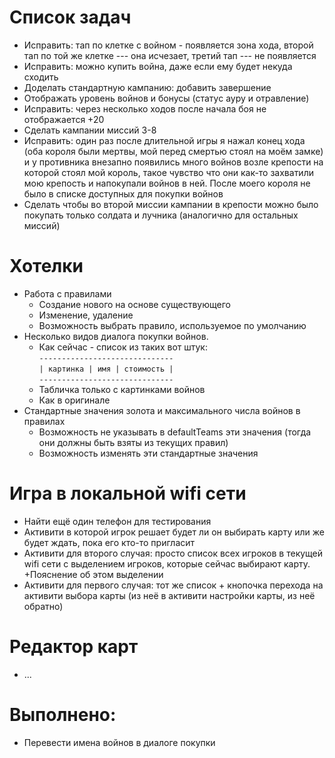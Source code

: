 # Список задач

* Исправить: тап по клетке с войном - появляется зона хода, второй тап по той же клетке --- она исчезает, третий тап --- не появляется
* Исправить: можно купить война, даже если ему будет некуда сходить
* Доделать стандартную кампанию: добавить завершение
* Отображать уровень войнов и бонусы (статус ауру и отравление)
* Исправить: через несколько ходов после начала боя не отображается +20
* Сделать кампании миссий 3-8
* Исправить: один раз после длительной игры я нажал конец хода (оба короля были мертвы, мой перед смертью стоял на моём замке) и у противника внезапно появились много войнов возле крепости на которой стоял мой король, такое чувство что они как-то захватили мою крепость и напокупали войнов в ней. После моего короля не было в списке доступных для покупки войнов
* Сделать чтобы во второй миссии кампании в крепости можно было покупать только солдата и лучника (аналогично для остальных миссий)

# Хотелки
* Работа с правилами
  * Создание нового на основе существующего
  * Изменение, удаление
  * Возможность выбрать правило, используемое по умолчанию
* Несколько видов диалога покупки войнов.
  * Как сейчас - список из таких вот штук:  
  ``------------------------------``  
  ``| картинка | имя | стоимость |``  
  ``------------------------------``  
  * Табличка только с картинками войнов
  * Как в оригинале
* Стандартные значения золота и максимального числа войнов в правилах
  * Возможность не указывать в defaultTeams эти значения (тогда они должны быть взяты из текущих правил)
  * Возможность изменять эти стандартные значения

# Игра в локальной wifi сети
* Найти ещё один телефон для тестирования
* Активити в которой игрок решает будет ли он выбирать карту или же будет ждать, пока его кто-то пригласит
* Активити для второго случая: просто список всех игроков в текущей wifi сети с выделением игроков, которые сейчас выбирают карту. +Пояснение об этом выделении
* Активити для первого случая: тот же список + кнопочка перехода на активити выбора карты (из неё в активити настройки карты, из неё обратно)

# Редактор карт 
* ...

# Выполнено:
* Перевести имена войнов в диалоге покупки
